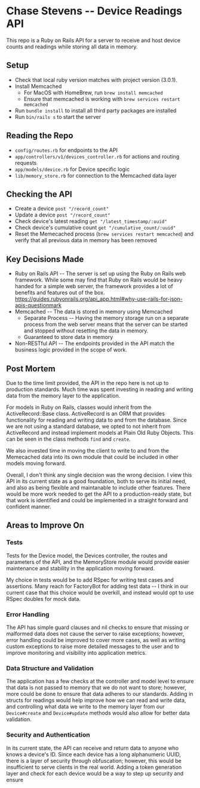 # Chase Stevens -- Device Readings API

This repo is a Ruby on Rails API for a server to receive and host device counts and readings while storing all data in memory.

## Setup
- Check that local ruby version matches with project version (3.0.1).
- Install Memcached 
  - For MacOS with HomeBrew, run `brew install memcached`
  - Ensure that memcached is working with `brew services restart memcached`
- Run `bundle install` to install all third party packages are installed
- Run `bin/rails s` to start the server

## Reading the Repo
- `config/routes.rb` for endpoints to the API
- `app/controllers/v1/devices_controller.rb` for actions and routing requests
- `app/models/device.rb` for Device specific logic
- `lib/memory_store.rb` for connection to the Memcached data layer

## Checking the API
- Create a device `post "/record_count"`
- Update a device `post "/record_count"`
- Check device's latest reading `get "/latest_timestamp/:uuid"`
- Check device's cumulative count `get "/cumulative_count/:uuid"`
- Reset the Memecached process (`brew services restart memcached`) and verify that all previous data in memory has been removed

## Key Decisions Made
- Ruby on Rails API -- The server is set up using the Ruby on Rails web framework. While some may find that Ruby on Rails would be heavy handed for a simple web server, the framework provides a lot of benefits and features out of the box. https://guides.rubyonrails.org/api_app.html#why-use-rails-for-json-apis-questionmark
- Memcached -- The data is stored in memory using Memcached
  - Separate Process -- Having the memory storage run on a separate process from the web server means that the server can be started and stopped without resetting the data in memory.
  - Guaranteed to store data in memory
- Non-RESTful API -- The endpoints provided in the API match the business logic provided in the scope of work.

## Post Mortem
Due to the time limit provided, the API in the repo here is not up to production standards. Much time was spent investing in reading and writing data from the memory layer to the application.

For models in Ruby on Rails, classes would inherit from the ActiveRecord::Base class. ActiveRecord is an ORM that provides functionality for reading and writing data to and from the database. Since we are not using a standard database, we opted to not inherit from ActiveRecord and instead implement models at Plain Old Ruby Objects. This can be seen in the class methods `find` and `create`.

We also invested time in moving the client to write to and from the Memecached data into its own module that could be included in other models moving forward.

Overall, I don't think any single decision was the wrong decision. I view this API in its current state as a good foundation, both to serve its initial need, and also as being flexible and maintanable to include other features. There would be more work needed to get the API to a production-ready state, but that work is identified and could be implemented in a straight forward and confident manner.


## Areas to Improve On
### Tests
Tests for the Device model, the Devices controller, the routes and parameters of the API, and the MemoryStore module would provide easier maintenance and stability in the application moving forward.

My choice in tests would be to add RSpec for writing test cases and assertions. Many reach for FactoryBot for adding test data -- I think in our current case that this choice would be overkill, and instead would opt to use RSpec doubles for mock data.

### Error Handling
The API has simple guard clauses and nil checks to ensure that missing or malformed data does not cause the server to raise exceptions; however, error handling could be improved to cover more cases, as well as writing custom exceptions to raise more detailed messages to the user and to improve monitoring and visibility into application metrics.

### Data Structure and Validation
The application has a few checks at the controller and model level to ensure that data is not passed to memory that we do not want to store; however, more could be done to ensure that data adheres to our standards. Adding in structs for readings would help improve how we can read and write data, and controlling what data we write to the memory layer from our `Device#create` and `Device#update` methods would also allow for better data validation.

### Security and Authentication
In its current state, the API can receive and return data to anyone who knows a device's ID. Since each device has a long alphanumeric UUID, there is a layer of security through obfuscation; however, this would be insufficient to serve clients in the real world. Adding a token generation layer and check for each device would be a way to step up security and ensure 